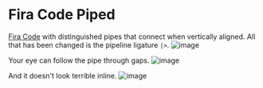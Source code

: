 # Fira Code Piped
[Fira Code](https://github.com/tonsky/FiraCode) with distinguished pipes that connect when vertically aligned. All that has been changed is the pipeline ligature `|>`.
![image](https://user-images.githubusercontent.com/6373939/55113983-6624ed00-50a6-11e9-8a7a-530b5d476e47.png)

Your eye can follow the pipe through gaps.
![image](https://user-images.githubusercontent.com/6373939/55113969-5c9b8500-50a6-11e9-9884-0684370a1db8.png)

And it doesn't look terrible inline.
![image](https://user-images.githubusercontent.com/6373939/55113977-60c7a280-50a6-11e9-8d84-dd9a6ca5d99b.png)

